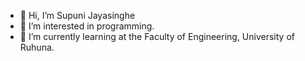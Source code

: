- 👋 Hi, I’m Supuni Jayasinghe
- 👀 I’m interested in programming.
- 🌱 I’m currently learning at the Faculty of Engineering, University of Ruhuna.


<!---
SupuniJayasinghe/SupuniJayasinghe is a ✨ special ✨ repository because its `README.md` (this file) appears on your GitHub profile.
You can click the Preview link to take a look at your changes.
--->
